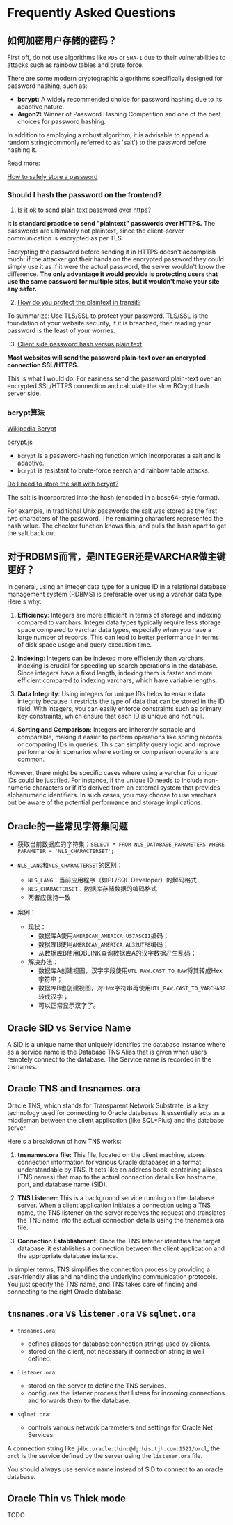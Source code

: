 # Frequently Asked Questions

## 如何加密用户存储的密码？

First off, do not use algorithms like `MD5` or `SHA-1` due to their vulnerabilities to attacks such as rainbow tables and brute force.

There are some modern cryptographic algorithms specifically designed for password hashing, such as:
  - **bcrypt:** A widely recommended choice for password hashing due to its adaptive nature.
  - **Argon2:** Winner of Password Hashing Competition and one of the best choices for password hashing.

In addition to employing a robust algorithm, it is advisable to append a random string(commonly referred to as 'salt') to the password before hashing it.

Read more:

[How to safely store a password](https://codahale.com/how-to-safely-store-a-password/)

### Should I hash the password on the frontend?

1. [Is it ok to send plain text password over https?](https://security.stackexchange.com/questions/110415/is-it-ok-to-send-plain-text-password-over-https)

**It is standard practice to send "plaintext" passwords over HTTPS.** The passwords are ultimately not plaintext, since the client-server communication is encrypted as per TLS.

Encrypting the password before sending it in HTTPS doesn't accomplish much: if the attacker got their hands on the encrypted password they could simply use it as if it were the actual password, the server wouldn't know the difference. **The only advantage it would provide is protecting users that use the same password for multiple sites, but it wouldn't make your site any safer.**

2. [How do you protect the plaintext in transit?](https://security.stackexchange.com/questions/234506/if-hashing-should-occur-server-side-how-do-you-protect-the-plaintext-in-transit)

To summarize: Use TLS/SSL to protect your password. TLS/SSL is the foundation of your website security, if it is breached, then reading your password is the least of your worries.

3. [Client side password hash versus plain text](https://stackoverflow.com/questions/30723211/client-side-password-hash-versus-plain-text)

**Most websites will send the password plain-text over an encrypted connection SSL/HTTPS.**

This is what I would do: For easiness send the password plain-text over an encrypted SSL/HTTPS connection and calculate the slow BCrypt hash server side.


### bcrypt算法

[Wikipedia Bcrypt](https://en.wikipedia.org/wiki/Bcrypt)

[bcrypt.js](https://www.npmjs.com/package/bcrypt)

- `bcrypt` is a password-hashing function which incorporates a salt and is adaptive.
- `bcrypt` is resistant to brute-force search and rainbow table attacks.


[Do I need to store the salt with bcrypt?](https://stackoverflow.com/questions/277044/do-i-need-to-store-the-salt-with-bcrypt)

The salt is incorporated into the hash (encoded in a base64-style format).

For example, in traditional Unix passwords the salt was stored as the first two characters of the password. The remaining characters represented the hash value. The checker function knows this, and pulls the hash apart to get the salt back out.

## 对于RDBMS而言，是INTEGER还是VARCHAR做主键更好？

In general, using an integer data type for a unique ID in a relational database management system (RDBMS) is preferable over using a varchar data type. Here's why:

1. **Efficiency**: Integers are more efficient in terms of storage and indexing compared to varchars. Integer data types typically require less storage space compared to varchar data types, especially when you have a large number of records. This can lead to better performance in terms of disk space usage and query execution time.

2. **Indexing**: Integers can be indexed more efficiently than varchars. Indexing is crucial for speeding up search operations in the database. Since integers have a fixed length, indexing them is faster and more efficient compared to indexing varchars, which have variable lengths.

3. **Data Integrity**: Using integers for unique IDs helps to ensure data integrity because it restricts the type of data that can be stored in the ID field. With integers, you can easily enforce constraints such as primary key constraints, which ensure that each ID is unique and not null.

4. **Sorting and Comparison**: Integers are inherently sortable and comparable, making it easier to perform operations like sorting records or comparing IDs in queries. This can simplify query logic and improve performance in scenarios where sorting or comparison operations are common.

However, there might be specific cases where using a varchar for unique IDs could be justified. For instance, if the unique ID needs to include non-numeric characters or if it's derived from an external system that provides alphanumeric identifiers. In such cases, you may choose to use varchars but be aware of the potential performance and storage implications.

## Oracle的一些常见字符集问题

- 获取当前数据库的字符集：`SELECT * FROM NLS_DATABASE_PARAMETERS WHERE PARAMETER = 'NLS_CHARACTERSET';`

- `NLS_LANG`和`NLS_CHARACTERSET`的区别：
  - `NLS_LANG`：当前应用程序（如PL/SQL Developer）的解码格式
  - `NLS_CHARACTERSET`：数据库存储数据的编码格式
  - 两者应保持一致

- 案例：
  - 现状：
    - 数据库A使用`AMERICAN_AMERICA.US7ASCII`编码；
    - 数据库B使用`AMERICAN_AMERICA.AL32UTF8`编码；
    - 从数据库B使用DBLINK查询数据库A的汉字数据产生乱码；
  - 解决办法：
    - 数据库A创建视图，汉字字段使用`UTL_RAW.CAST_TO_RAW`将其转成Hex字符串；
    - 数据库B也创建视图，对Hex字符串再使用`UTL_RAW.CAST_TO_VARCHAR2`转成汉字；
    - 可以正常显示汉字了。

## Oracle SID vs Service Name

A SID is a unique name that uniquely identifies the database instance where as a service name is the Database TNS Alias that is given when users remotely connect to the database. The Service name is recorded in the tnsnames.

## Oracle TNS and tnsnames.ora

Oracle TNS, which stands for Transparent Network Substrate, is a key technology used for connecting to Oracle databases. It essentially acts as a middleman between the client application (like SQL*Plus) and the database server. 

Here's a breakdown of how TNS works:

1. **tnsnames.ora file:** This file, located on the client machine, stores connection information for various Oracle databases in a format understandable by TNS. It acts like an address book, containing aliases (TNS names) that map to the actual connection details like hostname, port, and database name (SID).

2. **TNS Listener:** This is a background service running on the database server. When a client application initiates a connection using a TNS name, the TNS listener on the server receives the request and translates the TNS name into the actual connection details using the tnsnames.ora file.

3. **Connection Establishment:** Once the TNS listener identifies the target database, it establishes a connection between the client application and the appropriate database instance.

In simpler terms, TNS simplifies the connection process by providing a user-friendly alias and handling the underlying communication protocols. You just specify the TNS name, and TNS takes care of finding and connecting to the right Oracle database.

## `tnsnames.ora` vs `listener.ora` vs `sqlnet.ora`

- `tnsnames.ora`:
  - defines aliases for database connection strings used by clients.
  - stored on the client, not necessary if connection string is well defined.

- `listener.ora`:
  - stored on the server to define the TNS services.
  - configures the listener process that listens for incoming connections and forwards them to the database.

- `sqlnet.ora`:
  - controls various network parameters and settings for Oracle Net Services.

A connection string like `jdbc:oracle:thin:@dg.his.tjh.com:1521/orcl`, the `orcl` is the service defined by the server using the `listener.ora` file.

You should always use service name instead of SID to connect to an oracle database.

## Oracle Thin vs Thick mode

TODO